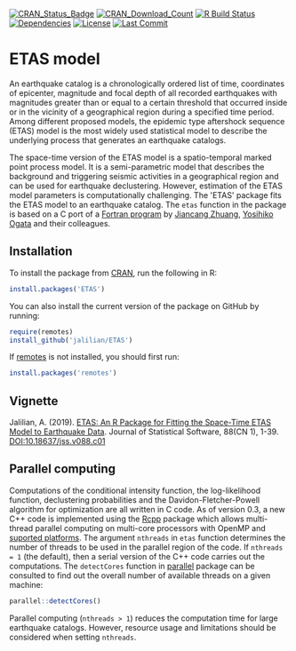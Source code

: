 <!-- badges: start -->
[![CRAN_Status_Badge](https://www.r-pkg.org/badges/version/ETAS)](https://CRAN.R-project.org/package=ETAS)
[![CRAN_Download_Count](https://cranlogs.r-pkg.org/badges/last-month/ETAS)](https://CRAN.R-project.org/package=ETAS)
[![R Build Status](https://github.com/jalilian/ETAS/workflows/R-CMD-check/badge.svg)](https://github.com/jalilian/ETAS/actions)
[![Dependencies](https://img.shields.io/badge/dependencies-view-blue)](https://deps.dev/cran/ETAS)
[![License](https://eddelbuettel.github.io/badges/GPL2+.svg)](https://www.gnu.org/licenses/gpl-2.0.html)
[![Last Commit](https://img.shields.io/github/last-commit/jalilian/ETAS)](https://github.com/jalilian/ETAS)
<!-- badges: end -->

# ETAS model

An earthquake catalog is a chronologically ordered list of time, coordinates of 
epicenter, magnitude and focal depth of all recorded earthquakes with magnitudes 
greater than or equal to a certain threshold that occurred inside or in the 
vicinity of a geographical region during a specified time period. Among different 
proposed models, the epidemic type aftershock sequence (ETAS) model is the most 
widely used statistical model to describe the underlying process that generates 
an earthquake catalogs. 

The space-time version of the ETAS model is a spatio-temporal marked point 
process model. It is a semi-parametric model that describes the background and 
triggering seismic activities in a geographical region and can be used for 
earthquake declustering. However, estimation of the ETAS model parameters is 
computationally challenging. The 'ETAS' package fits the ETAS model to an 
earthquake catalog. The `etas` function in the package is based on a C port of 
a [Fortran program](https://bemlar.ism.ac.jp/zhuang/software.html) 
by [Jiancang Zhuang](https://bemlar.ism.ac.jp/zhuang/), [Yosihiko Ogata](https://www.ism.ac.jp/~ogata/) 
and their colleagues.

## Installation

To install the package from [CRAN](https://CRAN.R-project.org/package=ETAS), run the following in R:
```R
install.packages('ETAS')
```

You can also install the current version of the package on GitHub by running:
```R
require(remotes)
install_github('jalilian/ETAS')
```

If [remotes](https://github.com/r-lib/remotes) is not installed, you should first run:

```R
install.packages('remotes')
```

## Vignette

Jalilian, A. (2019). [ETAS: An R Package for Fitting the Space-Time ETAS Model to Earthquake Data](https://www.jstatsoft.org/htaccess.php?volume=088&type=c&issue=01&filename=paper). 
Journal of Statistical Software, 88(CN 1), 1-39. [DOI:10.18637/jss.v088.c01](https://dx.doi.org/10.18637/jss.v088.c01)
 
## Parallel computing

Computations of the conditional intensity function, the log-likelihood function, 
declustering probabilities and the Davidon-Fletcher-Powell algorithm for 
optimization are all written in C code. As of version 0.3, a new C++ code is 
implemented using the [Rcpp](https://www.rcpp.org/) package which allows 
multi-thread parallel computing on multi-core processors with OpenMP 
and [suported platforms](https://cran.r-project.org/doc/manuals/r-release/R-exts.html#OpenMP-support). 
The argument `nthreads` in `etas` function determines the number of threads to 
be used in the parallel region of the code. If `nthreads = 1` (the default), 
then a serial version of the C++ code carries out the computations. 
The `detectCores` function in [parallel](https://stat.ethz.ch/R-manual/R-devel/library/parallel/html/parallel-package.html) 
package can be consulted to find out the overall number of available threads on 
a given machine:
```R
parallel::detectCores()
```
Parallel computing (`nthreads > 1`) reduces the computation time for large earthquake catalogs. However, resource usage and limitations should be considered when setting `nthreads`.
